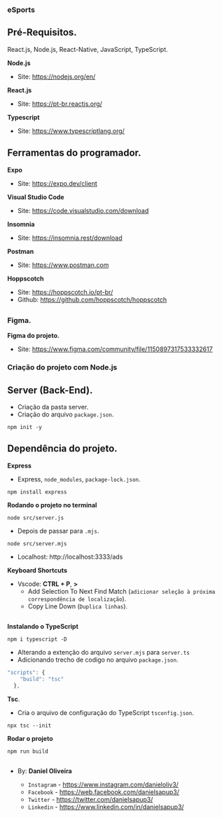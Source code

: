 ### eSports

## Pré-Requisitos.

React.js, Node.js, React-Native, JavaScript, TypeScript.

**Node.js**
- Site: https://nodejs.org/en/

**React.js**
- Site: https://pt-br.reactjs.org/

**Typescript**
- Site: https://www.typescriptlang.org/

## Ferramentas do programador.

**Expo**
- Site: https://expo.dev/client

**Visual Studio Code**
- Site: https://code.visualstudio.com/download

**Insomnia**
- Site: https://insomnia.rest/download

**Postman**
- Site: https://www.postman.com

**Hoppscotch**
- Site: https://hoppscotch.io/pt-br/
- Github: https://github.com/hoppscotch/hoppscotch

##

### Figma.
**Figma do projeto.**
- Site:  https://www.figma.com/community/file/1150897317533332617

### Criação do projeto com Node.js
## Server (Back-End).
- Criação da pasta server.
- Criação do arquivo `package.json`.
```
npm init -y
```

## Dependência do projeto.

**Express**
- Express, `node_modules`, `package-lock.json`.
```
npm install express
```


**Rodando o projeto no terminal**
```
node src/server.js
```
- Depois de passar para `.mjs`.
```
node src/server.mjs
```
- Localhost: http://localhost:3333/ads

**Keyboard Shortcuts**
- Vscode: **CTRL + P**, **>**
    - Add Selection To Next Find Match (`adicionar seleção à próxima correspondência de localização`).
    - Copy Line Down (`Duplica linhas`).

##

**Instalando o TypeScript**
```
npm i typescript -D
```

- Alterando a extenção do arquivo `server.mjs` para `server.ts`
- Adicionando trecho de codigo no arquivo `package.json`.

```ts
"scripts": {
    "build": "tsc"
  },
```

**Tsc**.
- Cria o arquivo de configuração do TypeScript `tsconfig.json`.
```
npx tsc --init 
```

**Rodar o projeto**
```
npm run build
```






















##



##

- By:  **Daniel Oliveira**

  - `Instagram` - https://www.instagram.com/danieloliv3/
  - `Facebook` - https://web.facebook.com/danielsapup3/
  - `Twitter` - https://twitter.com/danielsapup3/
  - `Linkedin` - https://www.linkedin.com/in/danielsapup3/

  ##